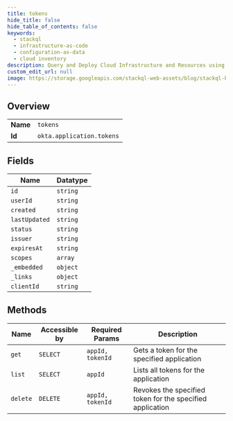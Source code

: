 ```yaml
---
title: tokens
hide_title: false
hide_table_of_contents: false
keywords:
  - stackql
  - infrastructure-as-code
  - configuration-as-data
  - cloud inventory
description: Query and Deploy Cloud Infrastructure and Resources using SQL
custom_edit_url: null
image: https://storage.googleapis.com/stackql-web-assets/blog/stackql-blog-post-featured-image.png
---
```

  
    

## Overview
<table><tbody>
<tr><td><b>Name</b></td><td><code>tokens</code></td></tr>
<tr><td><b>Id</b></td><td><code>okta.application.tokens</code></td></tr>
</tbody></table>

## Fields
| Name | Datatype |
| ---- | -------- |
| `id` | `string` |
| `userId` | `string` |
| `created` | `string` |
| `lastUpdated` | `string` |
| `status` | `string` |
| `issuer` | `string` |
| `expiresAt` | `string` |
| `scopes` | `array` |
| `_embedded` | `object` |
| `_links` | `object` |
| `clientId` | `string` |
## Methods
| Name | Accessible by | Required Params | Description |
| ---- | ------------- | --------------- | ----------- |
| `get` | `SELECT` | `appId, tokenId` | Gets a token for the specified application |
| `list` | `SELECT` | `appId` | Lists all tokens for the application |
| `delete` | `DELETE` | `appId, tokenId` | Revokes the specified token for the specified application |
